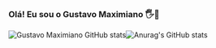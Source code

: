 ### Olá! Eu sou o Gustavo Maximiano 🖐️👋

![Gustavo Maximiano GitHub stats](https://github-readme-stats.vercel.app/api?username=anuraghazra&show_icons=true&theme=radical)![Anurag's GitHub stats](https://github-readme-stats.vercel.app/api?username=devgustavom&show_icons=true&theme=radical)
